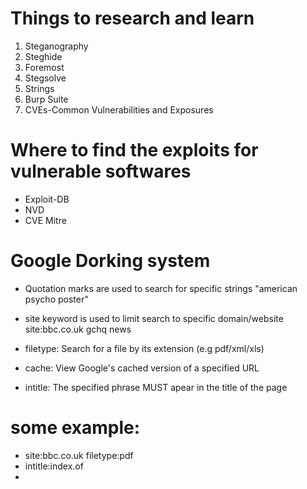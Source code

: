 # Things to research and learn
1. Steganography
2. Steghide
3. Foremost
4. Stegsolve
5. Strings
6. Burp Suite
7. CVEs-Common Vulnerabilities and Exposures

# Where to find the exploits for vulnerable softwares
* Exploit-DB
* NVD
* CVE Mitre

# Google Dorking system
* Quotation marks are used to search for specific strings
    "american psycho poster"

* site keyword is used to limit search to specific domain/website
    site:bbc.co.uk gchq news

* filetype: Search for a file by its extension (e.g pdf/xml/xls)

* cache: View Google's cached version of a specified URL

* intitle: The specified phrase MUST apear in the title of the page 

# some example:
- site:bbc.co.uk filetype:pdf
- intitle:index.of
-